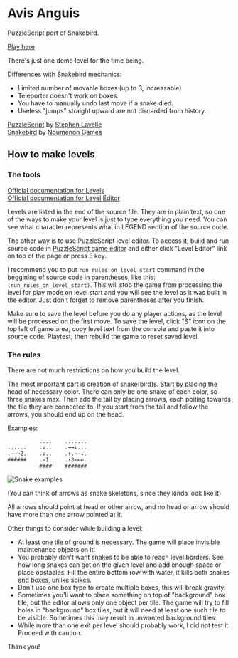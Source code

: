 # Avis Anguis
PuzzleScript port of Snakebird.

[Play here](http://terzalo.com/avis-anguis/ "Play Avis Anguis")

There's just one demo level for the time being.

Differences with Snakebird mechanics:

- Limited number of movable boxes (up to 3, increasable)
- Teleporter doesn't work on boxes.
- You have to manually undo last move if a snake died.
- Useless "jumps" straight upward are not discarded from history.

[PuzzleScript](http://www.puzzlescript.net/ "Official website") by [Stephen Lavelle](http://www.increpare.com/ "www.increpare.com")  
[Snakebird](http://snakebird.noumenongames.com/ "Official website") by [Noumenon Games](http://noumenongames.com/ "Official website")

## How to make levels

### The tools

[Official documentation for Levels](http://www.puzzlescript.net/Documentation/levels.html)  
[Official documentation for Level Editor](http://www.puzzlescript.net/Documentation/leveleditor.html)

Levels are listed in the end of the source file. They are in plain text, so one of the ways to make your level is just to type everything you need. You can see what character represents what in LEGEND section of the source code.

The other way is to use PuzzleScript level editor. To access it, build and run source code in [PuzzleScript game editor](http://www.puzzlescript.net/editor.html) and either click "Level Editor" link on top of the page or press E key.

I recommend you to put `run_rules_on_level_start` command in the beggining of source code in parentheses, like this: `(run_rules_on_level_start)`. This will stop the game from processing the level for play mode on level start and you will see the level as it was built in the editor. Just don't forget to remove parentheses after you finish.

Make sure to save the level before you do any player actions, as the level will be processed on the first move. To save the level, click "S" icon on the top left of game area, copy level text from the console and paste it into source code. Playtest, then rebuild the game to reset saved level.

### The rules

There are not much restrictions on how you build the level.

The most important part is creation of snake(bird)s. Start by placing the head of necessary color. There can only be one snake of each color, so three snakes max. Then add the tail by placing arrows, each poiting towards the tile they are connected to. If you start from the tail and follow the arrows, you should end up on the head.

Examples:

              ....    .......
    ......    .↓..    .→→↓...
    .→→→2.    .↓..    .↑.→→↓.
    ######    .→1.    .↑3←←←.
              ####    #######
              
![Snake examples](http://i.imgur.com/C3xPOAR.png)

(You can think of arrows as snake skeletons, since they kinda look like it)

All arrows should point at head or other arrow, and no head or arrow should have more than one arrow pointed at it.

Other things to consider while building a level:

- At least one tile of ground is necessary. The game will place invisible maintenance objects on it.
- You probably don't want snakes to be able to reach level borders. See how long snakes can get on the given level and add enough space or place obstacles. Fill the entire bottom row with water, it kills both snakes and boxes, unlike spikes.
- Don't use one box type to create multiple boxes, this will break gravity.
- Sometimes you'll want to place something on top of "background" box tile, but the editor allows only one object per tile. The game will try to fill holes in "background" box tiles, but it will need at least one such tile to be visible. Sometimes this may result in unwanted background tiles.
- While more than one exit per level should probably work, I did not test it. Proceed with caution.

Thank you!

